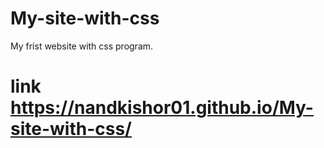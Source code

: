 # My-site-with-css
My frist website with css program.
# link https://nandkishor01.github.io/My-site-with-css/
